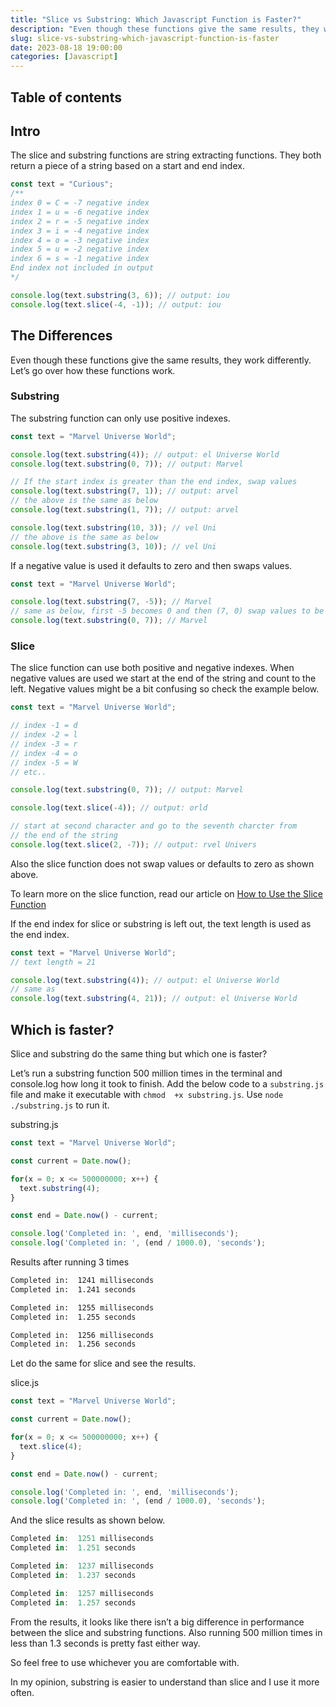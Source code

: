 ```yaml
---
title: "Slice vs Substring: Which Javascript Function is Faster?"
description: "Even though these functions give the same results, they work differently. Let’s go over how these functions work differently."
slug: slice-vs-substring-which-javascript-function-is-faster
date: 2023-08-18 19:00:00
categories: [Javascript]
---
```


## Table of contents

## Intro

The slice and substring functions are string extracting functions. They both return a piece of a string based on a start and end index.

```js
const text = "Curious";
/** 
index 0 = C = -7 negative index
index 1 = u = -6 negative index
index 2 = r = -5 negative index
index 3 = i = -4 negative index
index 4 = o = -3 negative index
index 5 = u = -2 negative index
index 6 = s = -1 negative index
End index not included in output
*/

console.log(text.substring(3, 6)); // output: iou
console.log(text.slice(-4, -1)); // output: iou
```

## The Differences

Even though these functions give the same results, they work differently. Let’s go over how these functions work.

### Substring

The substring function can only use positive indexes.

```jsx
const text = "Marvel Universe World";

console.log(text.substring(4)); // output: el Universe World
console.log(text.substring(0, 7)); // output: Marvel

// If the start index is greater than the end index, swap values
console.log(text.substring(7, 1)); // output: arvel
// the above is the same as below
console.log(text.substring(1, 7)); // output: arvel

console.log(text.substring(10, 3)); // vel Uni
// the above is the same as below
console.log(text.substring(3, 10)); // vel Uni
```

If a negative value is used it defaults to zero and then swaps values.

```jsx
const text = "Marvel Universe World";

console.log(text.substring(7, -5)); // Marvel
// same as below, first -5 becomes 0 and then (7, 0) swap values to be (0, 7) 
console.log(text.substring(0, 7)); // Marvel
```

### Slice

The slice function can use both positive and negative indexes. When negative values are used we start at the end of the string and count to the left. Negative values might be a bit confusing so check the example below.

```jsx
const text = "Marvel Universe World";

// index -1 = d
// index -2 = l
// index -3 = r
// index -4 = o
// index -5 = W
// etc..

console.log(text.substring(0, 7)); // output: Marvel

console.log(text.slice(-4)); // output: orld

// start at second character and go to the seventh charcter from 
// the end of the string
console.log(text.slice(2, -7)); // output: rvel Univers
```

Also the slice function does not swap values or defaults to zero as shown above.

To learn more on the slice function, read our article on [How to Use the Slice Function](/how-to-use-the-slice-function-in-javascript) 

<div class="react-note-block" data-title="Note">

If the end index for slice or substring is left out, the text length is used as the end index.

```jsx
const text = "Marvel Universe World";
// text length = 21

console.log(text.substring(4)); // output: el Universe World
// same as
console.log(text.substring(4, 21)); // output: el Universe World
```

</div>

## Which is faster?

Slice and substring do the same thing but which one is faster?

Let’s run a substring function 500 million times in the terminal and console.log how long it took to finish. Add the below code to a `substring.js` file and make it executable with `chmod  +x substring.js`. Use `node ./substring.js` to run it.

<div class="code-title">substring.js</div>

```js
const text = "Marvel Universe World";

const current = Date.now();

for(x = 0; x <= 500000000; x++) {
  text.substring(4);
}

const end = Date.now() - current;

console.log('Completed in: ', end, 'milliseconds');
console.log('Completed in: ', (end / 1000.0), 'seconds');
```

Results after running 3 times

```bash
Completed in:  1241 milliseconds
Completed in:  1.241 seconds

Completed in:  1255 milliseconds
Completed in:  1.255 seconds

Completed in:  1256 milliseconds
Completed in:  1.256 seconds
```

Let do the same for slice and see the results.

<div class="code-title">slice.js</div>

```js
const text = "Marvel Universe World";

const current = Date.now();

for(x = 0; x <= 500000000; x++) {
  text.slice(4);
}

const end = Date.now() - current;

console.log('Completed in: ', end, 'milliseconds');
console.log('Completed in: ', (end / 1000.0), 'seconds');
```

And the slice results as shown below.

```js
Completed in:  1251 milliseconds
Completed in:  1.251 seconds

Completed in:  1237 milliseconds
Completed in:  1.237 seconds

Completed in:  1257 milliseconds
Completed in:  1.257 seconds
```

From the results, it looks like there isn’t a big difference in performance between the slice and substring functions. Also running 500 million times in less than 1.3 seconds is pretty fast either way.

So feel free to use whichever you are comfortable with.

In my opinion, substring is easier to understand than slice and I use it more often.